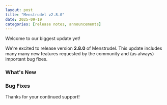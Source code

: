 ```yaml
---
layout: post
title: "Menstrudel v2.8.0"
date: 2025-09-19
categories: [release notes, announcements]
---
```


Welcome to our biggest update yet!

We're excited to release version **2.8.0** of Menstrudel. This update includes many many new features requested by the community and (as always) important bug fixes.

### What's New


### Bug Fixes


Thanks for your continued support!